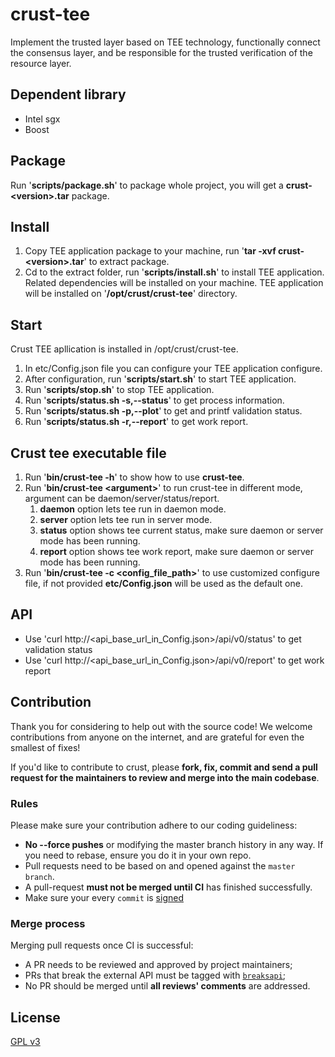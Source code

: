 # crust-tee
Implement the trusted layer based on TEE technology, functionally connect  the consensus layer, and be responsible for the trusted verification of the resource layer.

## Dependent library
- Intel sgx
- Boost

## Package
Run '**scripts/package.sh**' to package whole project, you will get a **crust-\<version\>.tar** package.

## Install
1. Copy TEE application package to your machine, run '**tar -xvf crust-\<version\>.tar**' to extract package.
1. Cd to the extract folder, run '**scripts/install.sh**' to install TEE application. Related dependencies will be installed on your machine. TEE application will be installed on '**/opt/crust/crust-tee**' directory.

## Start
Crust TEE apllication is installed in /opt/crust/crust-tee.
1. In etc/Config.json file you can configure your TEE application configure.
1. After configuration, run '**scripts/start.sh**' to start TEE application.
1. Run '**scripts/stop.sh**' to stop TEE application.
1. Run '**scripts/status.sh -s,--status**' to get process information.
1. Run '**scripts/status.sh -p,--plot**' to get and printf validation status.
1. Run '**scripts/status.sh -r,--report**' to get work report.

## Crust tee executable file
1. Run '**bin/crust-tee -h**' to show how to use **crust-tee**.
1. Run '**bin/crust-tee \<argument\>**' to run crust-tee in different mode, argument can be daemon/server/status/report.
   1. **daemon** option lets tee run in daemon mode.
   1. **server** option lets tee run in server mode.
   1. **status** option shows tee current status, make sure daemon or server mode has been running.
   1. **report** option shows tee work report, make sure daemon or server mode has been running.
1. Run '**bin/crust-tee -c \<config_file_path\>**' to use customized configure file, if not provided **etc/Config.json** will be used as the default one.

## API
- Use 'curl http://<api_base_url_in_Config.json>/api/v0/status' to get validation status
- Use 'curl http://<api_base_url_in_Config.json>/api/v0/report' to get work report

## Contribution

Thank you for considering to help out with the source code! We welcome contributions from anyone on the internet, and are grateful for even the smallest of fixes!

If you'd like to contribute to crust, please **fork, fix, commit and send a pull request for the maintainers to review and merge into the main codebase**.

### Rules

Please make sure your contribution adhere to our coding guideliness:

- **No --force pushes** or modifying the master branch history in any way. If you need to rebase, ensure you do it in your own repo.
- Pull requests need to be based on and opened against the `master branch`.
- A pull-request **must not be merged until CI** has finished successfully.
- Make sure your every `commit` is [signed](https://help.github.com/en/github/authenticating-to-github/about-commit-signature-verification)

### Merge process

Merging pull requests once CI is successful:

- A PR needs to be reviewed and approved by project maintainers;
- PRs that break the external API must be tagged with [`breaksapi`](https://github.com/crustio/crust-tee/labels/breakapi);
- No PR should be merged until **all reviews' comments** are addressed.

## License

[GPL v3](LICENSE)
